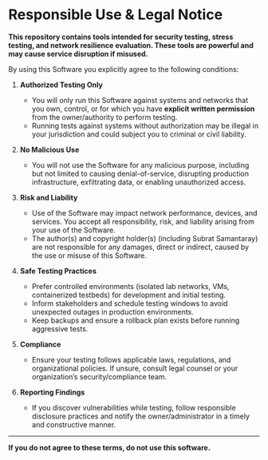 # Responsible Use & Legal Notice

**This repository contains tools intended for security testing, stress testing, and network resilience evaluation. These tools are powerful and may cause service disruption if misused.**

By using this Software you explicitly agree to the following conditions:

1. **Authorized Testing Only**
   - You will only run this Software against systems and networks that you own, control, or for which you have **explicit written permission** from the owner/authority to perform testing.
   - Running tests against systems without authorization may be illegal in your jurisdiction and could subject you to criminal or civil liability.

2. **No Malicious Use**
   - You will not use the Software for any malicious purpose, including but not limited to causing denial-of-service, disrupting production infrastructure, exfiltrating data, or enabling unauthorized access.

3. **Risk and Liability**
   - Use of the Software may impact network performance, devices, and services. You accept all responsibility, risk, and liability arising from your use of the Software.
   - The author(s) and copyright holder(s) (including Subrat Samantaray) are not responsible for any damages, direct or indirect, caused by the use or misuse of this Software.

4. **Safe Testing Practices**
   - Prefer controlled environments (isolated lab networks, VMs, containerized testbeds) for development and initial testing.
   - Inform stakeholders and schedule testing windows to avoid unexpected outages in production environments.
   - Keep backups and ensure a rollback plan exists before running aggressive tests.

5. **Compliance**
   - Ensure your testing follows applicable laws, regulations, and organizational policies. If unsure, consult legal counsel or your organization’s security/compliance team.

6. **Reporting Findings**
   - If you discover vulnerabilities while testing, follow responsible disclosure practices and notify the owner/administrator in a timely and constructive manner.

---

**If you do not agree to these terms, do not use this software.**
